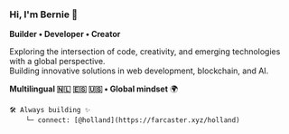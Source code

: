 ### Hi, I'm Bernie 👋

**Builder • Developer • Creator**

Exploring the intersection of code, creativity, and emerging technologies with a global perspective.  
Building innovative solutions in web development, blockchain, and AI.

**Multilingual 🇳🇱 🇪🇸 🇺🇸 • Global mindset**  🌍

```
🛠️ Always building ✨
    └─ connect: [@holland](https://farcaster.xyz/holland)
```
<!---
bernie-developer/bernie-developer is a ✨ special ✨ repository because its `README.md` (this file) appears on your GitHub profile.
You can click the Preview link to take a look at your changes.
--->
